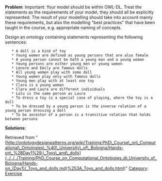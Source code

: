 __Problem__:
Important: Your model should be within OWL-DL. Treat the statements as the requirements of your model, they should all be explicitly represented. The result of your modelling should take into account mainly these requirements, but also the modelling "best practices" that have been taught in the course, e.g. appropriate naming of concepts.


Design an ontology containing statements representing the following sentences:




```
   * A doll is a kind of toy
   * Young women are defined as young persons that are also female
   * A young person cannot be both a young man and a young woman
   * Young persons are either young men or young women
   * Lenore and Emily are famous dolls
   * All young women play with some doll
   * Young women play only with famous dolls
   * Young men play with at least one toy
   * Clara is a young woman
   * Clara and Laura are different individuals
   * Lalu is the same person as Laura
   * To dress a toy is a special case of playing, where the toy is a doll
   * To be dressed by a young person is the inverse relation of a young person dressing a doll
   * To be ancestor of a person is a transitive relation that holds between persons

```


__Solutions__:





Retrieved from "[http://ontologydesignpatterns.org/wiki/Training:PhD\_Course\_on\_Computational\_Ontologies\_%40\_University\_of\_Bologna/Hands-on\_%28Day1%29:\_Toys\_and\_dolls](../../../Training/PhD_Course_on_Computational_Ontologies_@_University_of_Bologna/Hands-on_(Day1)/_Toys_and_dolls.md)%253A_Toys_and_dolls.html)"
 [Category](http://ontologydesignpatterns.org/wiki/Special:Categories "Special:Categories"): [Exercise](../../../Category/Exercise.md "Category:Exercise")